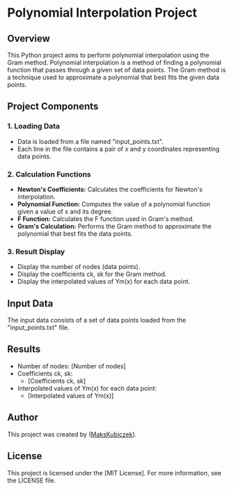 # Polynomial Interpolation Project

## Overview

This Python project aims to perform polynomial interpolation using the Gram method. Polynomial interpolation is a method of finding a polynomial function that passes through a given set of data points. The Gram method is a technique used to approximate a polynomial that best fits the given data points.

## Project Components

### 1. Loading Data

- Data is loaded from a file named "input_points.txt".
- Each line in the file contains a pair of x and y coordinates representing data points.

### 2. Calculation Functions

- **Newton's Coefficients:** Calculates the coefficients for Newton's interpolation.
- **Polynomial Function:** Computes the value of a polynomial function given a value of x and its degree.
- **F Function:** Calculates the F function used in Gram's method.
- **Gram's Calculation:** Performs the Gram method to approximate the polynomial that best fits the data points.

### 3. Result Display

- Display the number of nodes (data points).
- Display the coefficients ck, sk for the Gram method.
- Display the interpolated values of Ym(x) for each data point.

## Input Data

The input data consists of a set of data points loaded from the "input_points.txt" file.

## Results

- Number of nodes: [Number of nodes]
- Coefficients ck, sk:
  - [Coefficients ck, sk]
- Interpolated values of Ym(x) for each data point:
  - [Interpolated values of Ym(x)]

## Author

This project was created by ([MaksKubiczek](https://github.com/MaksKubiczek)).

## License

This project is licensed under the [MIT License]. For more information, see the LICENSE file.